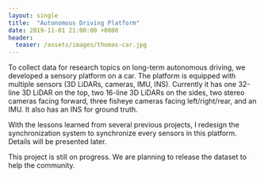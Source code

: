 ```yaml
---
layout: single
title:  "Autonomous Driving Platform"
date: 2019-11-01 21:00:00 +0800
header:
  teaser: /assets/images/thomas-car.jpg
---
```

To collect data for research topics on long-term autonomous driving, we developed a sensory platform on a car. The platform is equipped with multiple sensors (3D LiDARs, cameras, IMU, INS). Currently it has one 32-line 3D LiDAR on the top, two 16-line 3D LiDARs on the sides, two stereo cameras facing forward, three fisheye cameras facing left/right/rear, and an IMU. It also has an INS for ground truth.

With the lessons learned from several previous projects, I redesign the synchronization system to synchronize every sensors in this platform. Details will be presented later.

This project is still on progress. We are planning to release the dataset to help the community.
